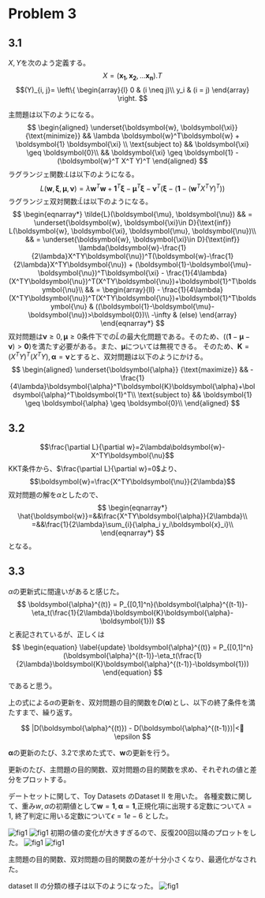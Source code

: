 # Problem 3

## 3.1
$X, Y$を次のよう定義する。
$$X=(\boldsymbol{x_1}, \boldsymbol{x_2}, ... \boldsymbol{x_n}).T$$
$$(Y)_{i, j}= \left\{
    \begin{array}{l}
       0  & (i \neq j)\\
       y_i & (i = j)
    \end{array}
  \right. $$

主問題は以下のようになる。
$$
\begin{aligned}
 \underset{\boldsymbol{w}, \boldsymbol{\xi}} {\text{minimize}} && \lambda \boldsymbol{w}^T\boldsymbol{w} + \boldsymbol{1} \boldsymbol{\xi}  \\
\text{subject to} && \boldsymbol{\xi} \geq \boldsymbol{0}\\
 && \boldsymbol{\xi} \geq \boldsymbol{1} - (\boldsymbol{w}^T X^T Y)^T
  \end{aligned}
$$
ラグランジェ関数:$L$は以下のようになる。
$$
L(\boldsymbol{w}, \boldsymbol{\xi}, \boldsymbol{\mu}, \boldsymbol{\nu}) = \lambda \boldsymbol{w}^T \boldsymbol{w}+\boldsymbol{1}^T\boldsymbol{\xi} - \boldsymbol{\mu}^T\boldsymbol{\xi} - \boldsymbol{\nu}^T(\boldsymbol{\xi} -(\boldsymbol{1} - (\boldsymbol{w}^T X^T Y)^T))
$$
ラグランジェ双対関数:$\tilde{L}$は以下のようになる。
$$
\begin{eqnarray*}
 \tilde{L}(\boldsymbol{\mu}, \boldsymbol{\nu}) && =  \underset{\boldsymbol{w}, \boldsymbol{\xi}\in D}{\text{inf}} L(\boldsymbol{w}, \boldsymbol{\xi}, \boldsymbol{\mu}, \boldsymbol{\nu})\\ 
&& = \underset{\boldsymbol{w}, \boldsymbol{\xi}\in D}{\text{inf}}   \lambda(\boldsymbol{w}-\frac{1}{2\lambda}X^TY\boldsymbol{\nu})^T(\boldsymbol{w}-\frac{1}{2\lambda}X^TY\boldsymbol{\nu}) + (\boldsymbol{1}-\boldsymbol{\mu}-\boldsymbol{\nu})^T\boldsymbol{\xi} - \frac{1}{4\lambda}(X^TY\boldsymbol{\nu})^T(X^TY\boldsymbol{\nu})+\boldsymbol{1}^T\boldsymbol{\nu}\\ 
&& =  \begin{array}{ll}
       - \frac{1}{4\lambda}(X^TY\boldsymbol{\nu})^T(X^TY\boldsymbol{\nu})+\boldsymbol{1}^T\boldsymbol{\nu}  & ((\boldsymbol{1}-\boldsymbol{\mu}-\boldsymbol{\nu})>\boldsymbol{0})\\
       -\infty & (else)
      \end{array}
\end{eqnarray*}
$$
双対問題は$\boldsymbol{\nu}\geq 0, \boldsymbol{\mu} \geq 0$条件下での$\tilde{L}$の最大化問題である。そのため、$((\boldsymbol{1}-\boldsymbol{\mu}-\boldsymbol{\nu})>\boldsymbol{0})$を満たす必要がある。また、$\boldsymbol{\mu}$については無視できる。
そのため、$\boldsymbol{K}=(X^TY)^T(X^TY), \boldsymbol{\alpha}=\boldsymbol{\nu}$とすると、双対問題は以下のようにかける。
$$
\begin{aligned}
 \underset{\boldsymbol{\alpha}} {\text{maximize}} && - \frac{1}{4\lambda}\boldsymbol{\alpha}^T\boldsymbol{K}\boldsymbol{\alpha}+\boldsymbol{\alpha}^T\boldsymbol{1}^T\\
\text{subject to} && \boldsymbol{1} \geq \boldsymbol{\alpha} \geq \boldsymbol{0}\\
  \end{aligned}
$$

## 3.2
$$\frac{\partial L}{\partial w}=2\lambda\boldsymbol{w}-X^TY\boldsymbol{\nu}$$
KKT条件から、$\frac{\partial L}{\partial w}=0$より、
$$\boldsymbol{w}=\frac{X^TY\boldsymbol{\nu}}{2\lambda}$$
双対問題の解を$\alpha$としたので、
$$
\begin{eqnarray*}
\hat{\boldsymbol{w}}=&&\frac{X^TY\boldsymbol{\alpha}}{2\lambda}\\
=&&\frac{1}{2\lambda}\sum_{i}{\alpha_i y_i\boldsymbol{x}_i}\\
\end{eqnarray*}
$$
となる。

## 3.3
$\alpha$の更新式に間違いがあると感じた。
$$
\boldsymbol{\alpha}^{(t)} = P_{[0,1]^n}(\boldsymbol{\alpha}^{(t-1)}-\eta_t(\frac{1}{2\lambda}\boldsymbol{K}\boldsymbol{\alpha}-\boldsymbol{1}))
$$
と表記されているが、正しくは
$$
\begin{equation}
\label{update}
\boldsymbol{\alpha}^{(t)} = P_{[0,1]^n}(\boldsymbol{\alpha}^{(t-1)}-\eta_t(\frac{1}{2\lambda}\boldsymbol{K}\boldsymbol{\alpha}^{(t-1)}-\boldsymbol{1}))
\end{equation}
$$
であると思う。

上の式による$\alpha$の更新を、双対問題の目的関数を$D(\boldsymbol{\alpha})$とし、以下の終了条件を満たすまで、繰り返す。

$$ 
|D(\boldsymbol{\alpha}^{(t)}) - D(\boldsymbol{\alpha}^{(t-1)})|< \epsilon
$$

$\boldsymbol{\alpha}$の更新のたび、3.2で求めた式で、$\boldsymbol{w}$の更新を行う。


更新のたび、主問題の目的関数、双対問題の目的関数を求め、それぞれの値と差分をプロットする。

デートセットに関して、Toy Datasets のDataset II を用いた。
各種変数に関して、重み$w, \alpha$の初期値として$\boldsymbol{w}=\boldsymbol{1}, \boldsymbol{\alpha}=\boldsymbol{1}$,正規化項に出現する定数について$\lambda = 1$, 終了判定に用いる定数について$\epsilon = 1e-6$ とした。

![fig1](md/fig/3_3_both.png)
![fig1](md/fig/3_3_diff.png)
初期の値の変化が大きすぎるので、反復200回以降のプロットをした。
![fig1](md/fig/3_3_both_200.png)
![fig1](md/fig/3_3_diff_200.png)

主問題の目的関数、双対問題の目的関数の差が十分小さくなり、最適化がなされた。

dataset II の分類の様子は以下のようになった。
![fig1](md/fig/3_3_classify.png)
